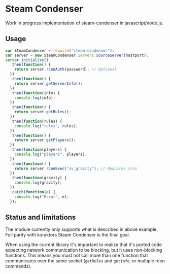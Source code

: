 # Steam Condenser

Work in progress implementation of steam-condenser in javascript/node.js.

## Usage

```javascript
var SteamCondenser = require("steam-condenser");
var server = new SteamCondenser.Servers.SourceServer(hostport);
server.initialize()
  .then(function() {
    return server.rconAuth(password); // Optional
  })
  .then(function() {
    return server.getServerInfo();
  })
  .then(function(info) {
    console.log(info);
  })
  .then(function() {
    return server.getRules();
  })
  .then(function(rules) {
    console.log("rules", rules);
  })
  .then(function() {
    return server.getPlayers();
  })
  .then(function(players) {
    console.log("players", players);
  })
  .then(function() {
    return server.rconExec("sv_gravity"); // Requires rcon
  })
  .then(function(gravity) {
    console.log(gravity);
  })
  .catch(function(e) {
    console.log("Error", e);
  });
```

## Status and limitations

The module currently only supports what is described in above example. Full
parity with koraktors Steam Condenser is the final goal.

When using the current library it's important to realize that it's ported code
expecting network communication to be blocking, but it uses non-blocking
functions. This means you must not call more than one function that
communicates over the same socket (`getRules` and `getInfo`, or multiple rcon
commands).
